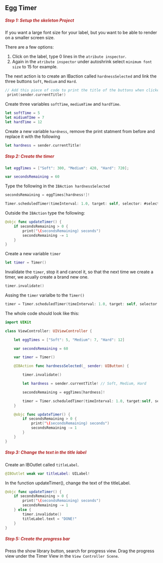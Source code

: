 <h2>Egg Timer</h2>

<h5 style="color: FireBrick">Step 1: Setup the skeleton Project</h5>

If you want a large font size for your label, but you want to be able to render on a smaller screen size.

There are a few options:

1. Click on the label, type 0 lines in the `atribute inspector`.
2. Again in the `atribute inspector` under autoshrink select `minimum font size` to 15 for example.

The next action is to create an IBaction called `hardnessSelected` and link the three buttons `Soft`, `Medium` and `Hard`.

```swift
// Add this piece of code to print the title of the buttons when clicked.
 print(sender.currentTitle!)
```

Create three variables `softTime`, `mediumTime` and `hardTime`.

```swift
let softTime = 5
let midiumTIme = 7
let hardTime = 12
```

Create a new variable `hardness`, remove the print statment from before and replace it with the following

```swift
let hardness = sender.currentTitle!
```

<h5 style="color: FireBrick">Step 2: Create the timer</h5>

```swift
let eggTimes = ["Soft": 300, "Medium": 420, "Hard": 720];

var secondsRemaining = 60
```

Type the following in the `IBAction hardnessSelected`

```swift
secondsRemaining = eggTimes[hardness!]!

Timer.scheduledTimer(timeInterval: 1.0, target: self, selector: #selector(updateTimer), userInfo:nil, repeats: <#T##Bool#>)
```

Outside the `IBAction` type the following:

```swift
@objc func updateTimer() {
    if secondsRemaining > 0 {
        print("\(secondsRemaining) seconds")
        secondsRemaining -= 1
    }
}
```

Create a new variable `timer`

```swift
let timer = Timer()
```

Invalidate the `timer`, stop it and cancel it, so that the next time we create a timer, we acually create a brand new one.

```swift
timer.invalidate()
```

Assing the `timer` varialbe to the `Timer()`

```swift
timer = Timer.scheduledTimer(timeInterval: 1.0, target: self, selector: #selector(updateTimer), userInfo:nil, repeats: <#T##Bool#>)
```

The whole code should look like this:

```swift
import UIKit

class ViewController: UIViewController {

    let eggTimes = ["Soft": 5, "Medium": 7, "Hard": 12]

    var secondsRemaining = 60

    var timer = Timer()

    @IBAction func hardnessSelected(_ sender: UIButton) {

        timer.invalidate()

        let hardness = sender.currentTitle! // Soft, Medium, Hard

        secondsRemaining = eggTimes[hardness]!

        timer = Timer.scheduledTimer(timeInterval: 1.0, target:self, selector: #selector(updateTimer), userInfo:nil, repeats: true)
    }

    @objc func updateTimer() {
        if secondsRemaining > 0 {
            print("\(secondsRemaining) seconds")
            secondsRemaining -= 1
        }
    }
}
```

<h5 style="color: FireBrick">Step 3: Change the text in the title label</h5>

Create an IBOutlet called `titleLabel`.

```swift
@IBOutlet weak var titleLabel: UILabel!
```

In the function updateTimer(), change the text of the titleLabel.

```swift
@objc func updateTimer() {
    if secondsRemaining > 0 {
        print("\(secondsRemaining) seconds")
        secondsRemaining -= 1
    } else {
        timer.invalidate()
        titleLabel.text = "DONE!"
    }
}
```

<h5 style="color: FireBrick">Step 5: Create the progress bar</h5>

Press the show library button, search for progress view.
Drag the progress view under the Timer View in the `View Controller Scene`.
